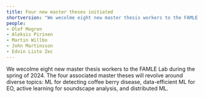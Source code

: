 ```yaml
---
title: Four new master theses initiated
shortversion: "We wecolme eight new master thesis workers to the FAMLE Lab during the spring of 2024. The four associated master theses will revolve around diverse topics: ML for detecting coffee berry disease, data-efficient ML for EO, active learning for soundscape analysis, and distributed ML."
people:
- Olof Mogren
- Aleksis Pirinen
- Martin Willbo
- John Martinsson
- Edvin Listo Zec
---
```


We wecolme eight new master thesis workers to the FAMLE Lab during the spring of 2024. The four associated master theses will revolve around diverse topics: ML for detecting coffee berry disease, data-efficient ML for EO, active learning for soundscape analysis, and distributed ML.
